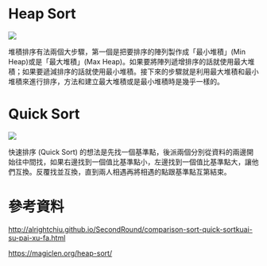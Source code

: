 # Heap Sort

![](http://notepad.yehyeh.net/Content/Algorithm/Sort/Heap/img/DataToHeap.png)

堆積排序有法兩個大步驟，第一個是把要排序的陣列製作成「最小堆積」(Min Heap)或是「最大堆積」(Max Heap)。如果要將陣列遞增排序的話就使用最大堆積；如果要遞減排序的話就使用最小堆積。接下來的步驟就是利用最大堆積和最小堆積來進行排序，方法和建立最大堆積或是最小堆積時是幾乎一樣的。

# Quick Sort 

![](https://i2.wp.com/www.techiedelight.com/wp-content/uploads/Quicksort.png?w=1100http://)

快速排序 (Quick Sort) 的想法是先找一個基準點，後派兩個分別從資料的兩邊開始往中間找，如果右邊找到一個值比基準點小，左邊找到一個值比基準點大，讓他們互換。反覆找並互換，直到兩人相遇再將相遇的點跟基準點互第結束。

# 參考資料

http://alrightchiu.github.io/SecondRound/comparison-sort-quick-sortkuai-su-pai-xu-fa.html

https://magiclen.org/heap-sort/
